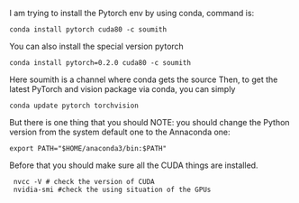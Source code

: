  I am trying to install the Pytorch env by using conda, command is:
```
conda install pytorch cuda80 -c soumith
```
You can also install the special version pytorch
```
conda install pytorch=0.2.0 cuda80 -c soumith
```

 Here soumith is a channel where conda gets the source
 Then, to get the latest PyTorch and vision package via conda, you can simply
```
conda update pytorch torchvision
```
But there is one thing that you should NOTE: you should change the Python version from the system default one to the Annaconda one:
```
export PATH="$HOME/anaconda3/bin:$PATH"
```
 Before that you should make sure all the CUDA things are installed.

```
 nvcc -V # check the version of CUDA
 nvidia-smi #check the using situation of the GPUs
```


```
```

```
```


```
```
